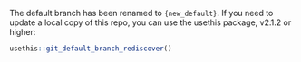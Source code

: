 The default branch has been renamed to `{new_default}`. If you need to update a local copy of this repo, you can use the usethis package, v2.1.2 or higher:

```r
usethis::git_default_branch_rediscover()
```
